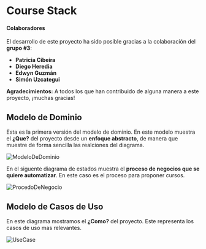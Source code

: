 # Course Stack
#### Colaboradores
El desarrollo de este proyecto ha sido posible gracias a la colaboración del **grupo #3**:
- **Patricia Cibeira**
- **Diego Heredia**
- **Edwyn Guzmán**
- **Simón Uzcategui**

**Agradecimientos:**
A todos los que han contribuido de alguna manera a este proyecto, ¡muchas gracias!
## Modelo de Dominio
Esta es la  primera versión  del modelo de dominio. En este modelo muestra el **¿Que?** del proyecto desde un **enfoque abstracto**, de manera que muestre de forma sencilla las realciones del diagrama.

![ModeloDeDominio](https://www.plantuml.com/plantuml/png/PLBBRjim4BppAnO-5b20eBUWXwYIZos2rl5zGwwThIcki2JTe6u_gkWdvCSAIl9Blf6pEpFxUem9DUNEmnTnvAMbLZeEB2RkEFIesC5NIVGPxMwhaeDhn8j2KWonHwMGvfcYZlGsIrv-a4tmdI9BE1W0W23TYzBmn9wyPoV3nueg7PyXAKPw_ujW_fYZofDABu52eb6f9zsmRyKMQ40IzzBIqu23cL4pnOGZiw29zwFR9WVB4h1Z2cc2Oj9iKrPiiYhRx5670CMac6ZBkDoZpvXuZsFWZRSKB6CSlYuh5b4uiKQvbXg9IKROgWJPAdPNNTQUqSdXrCyatvFZeSzpvgBUeuSLsS1M5e0HwjMXT3t5qPMbbegTA1mkv_7Sh4S7vSsbOfCr2ZY2vLkY4FdzNnY4c-NDyYmgsaJZN3QY7Kx3EnNTYKFF3jrDod4yvjQxvTvBX-dOKjDEbOyt1F3fTrKfRrzd_PddPWrLDGFF9rDYfoimGHA11F0STl00tmWz_qBJBE73LTvaMZoT_0mN9mZNshc7UcN6tS6nm7frPVHGw2xRQ-xY_kxkVZ4oggegtuyBQ9Rp6YTAgV4yWgOrrrkMgYfWlRgTnKnlFUp6c4SABdV-Fm00 "ModeloDeDominio")

En el siguente diagrama de estados muestra el **proceso de negocios que se quiere automatizar**. En este caso es el proceso para proponer cursos.

![ProcedoDeNegocio](https://www.plantuml.com/plantuml/png/VLBBRXin3BphAmZVzn3x5XXEtDQ70eQzS0AVV64anbQz9WLAQxJzhNv0WVR72gsVknlq98Wp70v7Ueu9DTM72aeLIqw-q8AsOhsOkFSSKF402qdq2Ur-grAp-ooLA2H5ZW6LE7MPeewqpzfvHq27a7w0esZLX-I5JKoO25uetYvMsFaCOlK0ux7TYRSqcVJHuN_HKHzjjeNnk3clLMANvn2x-zAmKrhHriUag70k3DQa86-Hz8ZM2rCS04POBo_ux7iG9eMW4cgA2HjyLbxn8rOrMl_t5uCZs7257UwHrBzxYtT93QP7h22HPMy5DYn9T8jE6lxqzJgyl0Z1XfNi3d-YEucMgwk16CWs0nI2g2LE-2qRSGHLRLNEXkV6d98h9kUN0dC-YsBIUY_3aWY4eVAyXqVuy_kIcvCdqthPOdBBjDks47FBknaoAplTxbHiDS8Zl7WpAxDsAxlx2xGj3_kMfvP2GeSjmyFSjrv-u7IzXA9kYuvQjApvbHDnaWZEno3itogABVqH59eNBLSVZ6Zp-eitUvUh3ENVtF6TeyfVezyoVLsUvEPcLixFxKFpJEpgG_KF "ProcedoDeNegocio")
## Modelo de Casos de Uso
En este diagrama mostramos el **¿Como?** del proyecto. Este representa los casos de uso mas relevantes.

![UseCase](https://www.plantuml.com/plantuml/png/RP5DRjj038NtSmeYgtIX7a0mXBYs8NXJ24dgLJRC3ADEFI853XKqA7gWhdk4NApGJnoxxMw6ttipZ-HDDbGRkWHVCcqmaqlqP6026jkl1Y4gUOl2BXyZzwZOGO_-Y2tTsKiY635oc-XCy5cCFg4_jYe3XuqaKJ15pZqgiVsj50sa_whAHgKN9ZOg0JFqfwihrw6B7BCf1b7A4yVpcYlNAMAGcKn7vqvPuMeZWsQ2EqD_lFhX002kznnz50W4cN9y_SqVHlDu5fuLjzHE7-X4zEqsmvgO57NAEL0sd4HrCzC3QNoA7XL656I2Xzsb5PynWRt-yXpzhAZNzvSIhyBIAdRum6DK-aP-y6FQ1uONy99jSMvsc-LhJ36WGcGZDicZCUPUE3ucodEG_TRz70UqT0J5K5HBwoMiLf5z6W9LbQiRM7qy8_JTY4EkAdVORsTRtPJdZiFktG6N5lU-KoYAjr7FwnhVAkOkBZQxrDVt_odNJGbRCj8kCa92m5xb4QVnd9wTp2KyBmjnxeOu35tw0m00 "UseCase")
